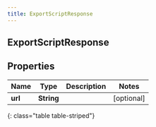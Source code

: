 ```yaml
---
title: ExportScriptResponse
---
```

## ExportScriptResponse


## Properties

| Name | Type | Description | Notes |
| ------------ | ------------- | ------------- | ------------- |
| **url** | **String** |  |  [optional] |
{: class="table table-striped"}



